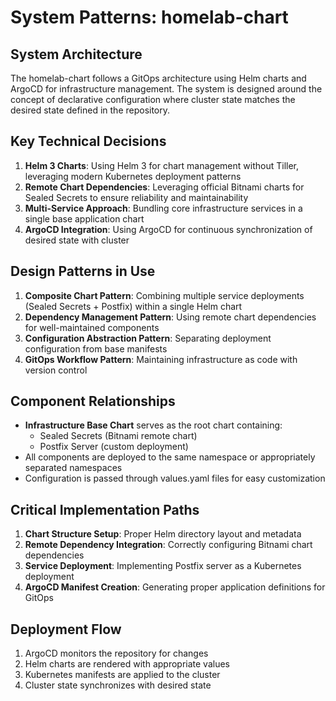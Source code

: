 # System Patterns: homelab-chart

## System Architecture
The homelab-chart follows a GitOps architecture using Helm charts and ArgoCD for infrastructure management. The system is designed around the concept of declarative configuration where cluster state matches the desired state defined in the repository.

## Key Technical Decisions
1. **Helm 3 Charts**: Using Helm 3 for chart management without Tiller, leveraging modern Kubernetes deployment patterns
2. **Remote Chart Dependencies**: Leveraging official Bitnami charts for Sealed Secrets to ensure reliability and maintainability
3. **Multi-Service Approach**: Bundling core infrastructure services in a single base application chart
4. **ArgoCD Integration**: Using ArgoCD for continuous synchronization of desired state with cluster

## Design Patterns in Use
1. **Composite Chart Pattern**: Combining multiple service deployments (Sealed Secrets + Postfix) within a single Helm chart
2. **Dependency Management Pattern**: Using remote chart dependencies for well-maintained components
3. **Configuration Abstraction Pattern**: Separating deployment configuration from base manifests
4. **GitOps Workflow Pattern**: Maintaining infrastructure as code with version control

## Component Relationships
- **Infrastructure Base Chart** serves as the root chart containing:
  - Sealed Secrets (Bitnami remote chart)
  - Postfix Server (custom deployment)
- All components are deployed to the same namespace or appropriately separated namespaces
- Configuration is passed through values.yaml files for easy customization

## Critical Implementation Paths
1. **Chart Structure Setup**: Proper Helm directory layout and metadata
2. **Remote Dependency Integration**: Correctly configuring Bitnami chart dependencies
3. **Service Deployment**: Implementing Postfix server as a Kubernetes deployment
4. **ArgoCD Manifest Creation**: Generating proper application definitions for GitOps

## Deployment Flow
1. ArgoCD monitors the repository for changes
2. Helm charts are rendered with appropriate values
3. Kubernetes manifests are applied to the cluster
4. Cluster state synchronizes with desired state
